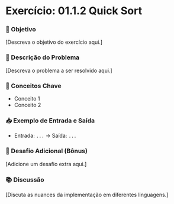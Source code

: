 # Exercício: 01.1.2 Quick Sort

### 🎯 Objetivo
[Descreva o objetivo do exercício aqui.]

### 📝 Descrição do Problema
[Descreva o problema a ser resolvido aqui.]

### 🧠 Conceitos Chave
- Conceito 1
- Conceito 2

### 📥 Exemplo de Entrada e Saída
- Entrada: `...` -> Saída: `...`

### 🚀 Desafio Adicional (Bônus)
[Adicione um desafio extra aqui.]

### 📚 Discussão
[Discuta as nuances da implementação em diferentes linguagens.]
